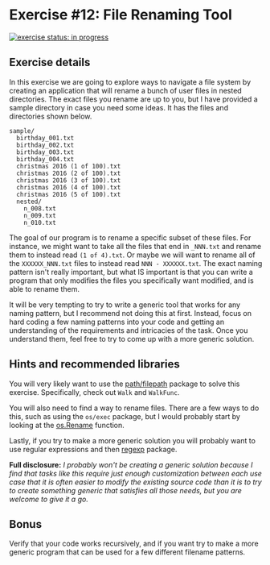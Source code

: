 # Exercise #12: File Renaming Tool

[![exercise status: in progress](https://img.shields.io/badge/exercise%20status-in%20progress-yellow.svg?style=for-the-badge)](https://gophercises.com/exercises/renamer)

## Exercise details

In this exercise we are going to explore ways to navigate a file system by creating an application that will rename a bunch of user files in nested directories. The exact files you rename are up to you, but I have provided a sample directory in case you need some ideas. It has the files and directories shown below.

```
sample/
  birthday_001.txt
  birthday_002.txt
  birthday_003.txt
  birthday_004.txt
  christmas 2016 (1 of 100).txt
  christmas 2016 (2 of 100).txt
  christmas 2016 (3 of 100).txt
  christmas 2016 (4 of 100).txt
  christmas 2016 (5 of 100).txt
  nested/
    n_008.txt
    n_009.txt
    n_010.txt
```

The goal of our program is to rename a specific subset of these files. For instance, we might want to take all the files that end in `_NNN.txt` and rename them to instead read `(1 of 4).txt`. Or maybe we will want to rename all of the `XXXXXX_NNN.txt` files to instead read `NNN - XXXXXX.txt`. The exact naming pattern isn't really important, but what IS important is that you can write a program that only modifies the files you specifically want modified, and is able to rename them.

It will be very tempting to try to write a generic tool that works for any naming pattern, but I recommend not doing this at first. Instead, focus on hard coding a few naming patterns into your code and getting an understanding of the requirements and intricacies of the task. Once you understand them, feel free to try to come up with a more generic solution.

## Hints and recommended libraries

You will very likely want to use the [path/filepath](https://golang.org/pkg/path/filepath) package to solve this exercise. Specifically, check out `Walk` and `WalkFunc`.

You will also need to find a way to rename files. There are a few ways to do this, such as using the `os/exec` package, but I would probably start by looking at the [os.Rename](https://golang.org/pkg/os/#Rename) function.

Lastly, if you try to make a more generic solution you will probably want to use regular expressions and then [regexp](https://golang.org/pkg/regexp/) package. 

**Full disclosure:** *I probably won't be creating a generic solution because I find that tasks like this require just enough customization between each use case that it is often easier to modify the existing source code than it is to try to create something generic that satisfies all those needs, but you are welcome to give it a go.*

## Bonus

Verify that your code works recursively, and if you want try to make a more generic program that can be used for a few different filename patterns.